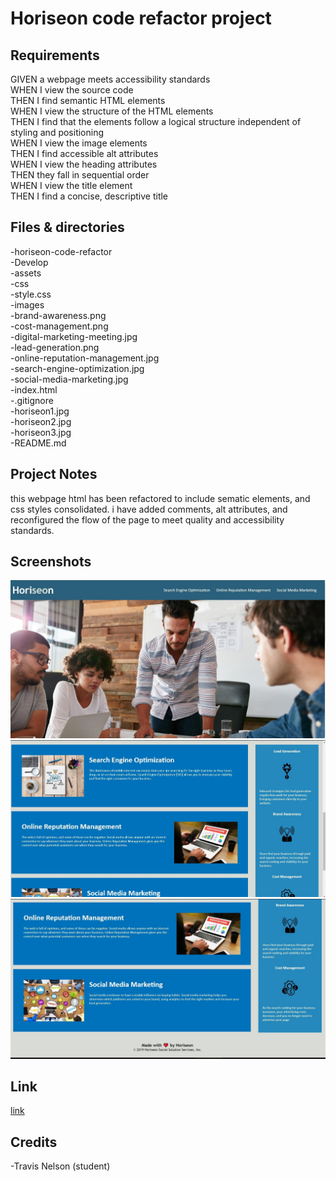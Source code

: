 # Horiseon code refactor project

## Requirements

GIVEN a webpage meets accessibility standards <br />
WHEN I view the source code <br />
THEN I find semantic HTML elements <br />
WHEN I view the structure of the HTML elements <br />
THEN I find that the elements follow a logical structure independent of styling and positioning <br />
WHEN I view the image elements <br />
THEN I find accessible alt attributes <br />
WHEN I view the heading attributes <br />
THEN they fall in sequential order <br />
WHEN I view the title element <br />
THEN I find a concise, descriptive title <br />

## Files & directories

-horiseon-code-refactor <br />
    -Develop <br />
      -assets <br />
        -css <br />
          -style.css <br />
        -images <br />
          -brand-awareness.png <br />
          -cost-management.png <br />
          -digital-marketing-meeting.jpg <br />
          -lead-generation.png <br />
          -online-reputation-management.jpg <br />
          -search-engine-optimization.jpg <br />
          -social-media-marketing.jpg <br />
      -index.html <br />
    -.gitignore <br />
    -horiseon1.jpg <br />
    -horiseon2.jpg <br />
    -horiseon3.jpg <br />
    -README.md <br />

## Project Notes

this webpage html has been refactored to include sematic elements, and css styles consolidated.
i have added comments, alt attributes, and reconfigured the flow of the page to meet quality and accessibility standards.

## Screenshots

<img src="./screenshots/horiseon1.jpg">
<img src="./screenshots/horiseon2.jpg">
<img src="./screenshots/horiseon3.jpg">

## Link

[link](https://valiantthor92.github.io/horiseon-code-refactor/)

## Credits

-Travis Nelson (student)